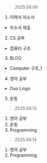 > 2025.08.06
1. 이력서 자소서
  - 자소서 제출
2. CS 공부
  - 컴퓨터 구조
3. BLOG
  - Computer 구조_1
4. 영어 공부
  - Duo Lingo
5. 운동

> 2025.08.13
1. 영어 공부
2. 운동
3. Programming

> 2025.08.14
1. 영어 공부
2. Programming
